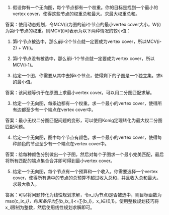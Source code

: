 

1. 假设你有一个无向图，每个节点都有一个权重。你的目标是找到一个最小的vertex cover，使得这些节点的权重总和最大。求最大权重总和。

答案：使用动态规划，令MCV(i)为图的前i个节点的最小vertex cover大小，W(i)为第i个节点的权重。则MCV(i)可表示为以下两种情况的较小值：

1. 第i个节点被选中，那么前i-2个节点就一定要成为vertex cover，所以MCV(i-2) + W(i)。
2. 第i个节点没有被选中，那么前i-1个节点就一定要成为vertex cover，所以MCV(i-1)。

2. 给定一个图，你需要从其中去掉k个节点，使得剩下的子图是一个独立集。求k的最小值。

答案：该问题等价于在原图上求最小vertex cover。可以用二分图匹配求解。

3. 给定一个无向图，每条边都有一个权重。求一个最小的vertex cover，使得所有边都至少有一个端点在vertex cover中。

答案：最小无权二分图匹配问题的变形，可以使用Konig定理转化为最大权二分图匹配问题。

4. 给定一个无向图，图中每个节点有颜色。求一个最小的vertex cover，使得每种颜色的节点至少有一个端点在vertex cover中。

答案：给每种颜色分别做出一个子图，然后对每个子图求一个最小完美匹配，最后将所有匹配的端点集合合并即可得到最小vertex cover。

5. 给定一个无向图，每个节点有一个预算和一个收入。你需要选择一个vertex cover，使得所有选中的节点的总预算不超过收入总和，并且收入总和最大。求最大收入。

答案：可以将问题转化为线性规划求解，令x_i为节点i是否被选中，则目标函数为max{c_i*x_i}，约束条件为∑{b_i*x_i}<=∑{b_i}，x_i∈{0,1}。使用整数规划技巧将x_i限制为整数，然后使用线性规划求解即可。